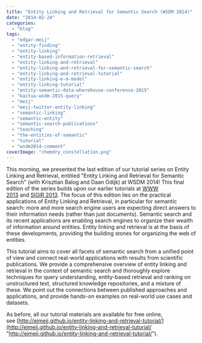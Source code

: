 ```yaml
---
title: "Entity Linking and Retrieval for Semantic Search (WSDM 2014)"
date: "2014-02-24"
categories:
  - "blog"
tags:
  - "edgar-meij"
  - "entity-finding"
  - "entity-linking"
  - "entity-based-information-retrieval"
  - "entity-linking-and-retrieval"
  - "entity-linking-and-retrieval-for-semantic-search"
  - "entity-linking-and-retrieval-tutorial"
  - "entity-linking-e-m-model"
  - "entity-linking-tutorial"
  - "entity-semantic-data-wherehouse-conference-2015"
  - "kaitua-wsdm-2015-query"
  - "meij"
  - "meij-twitter-entity-linking"
  - "semantic-linking"
  - "semantic-entity"
  - "semantic-search-publications"
  - "teaching"
  - "the-entities-of-semantic"
  - "tutorial"
  - "wsdm2014-comment"
coverImage: "chemdry_constellation.png"
---
```


This morning, we presented the last edition of our tutorial series on Entity Linking and Retrieval, entitled "Entity Linking and Retrieval for Semantic Search" (with Krisztian Balog and Daan Odijk) at WSDM 2014! This final edition of the series builds upon our earlier tutorials at [WWW 2013](http://edgar.meij.pro/entity-linking-retrieval-www-2013/ "Entity Linking and Retrieval") and [SIGIR 2013](http://edgar.meij.pro/entity-linking-retrieval-tutorial-sigir-2013-slides-code-bibliography/ "Entity Linking and Retrieval Tutorial @ SIGIR 2013 – Slides, Code, and Bibliography"). The focus of this edition lies on the practical applications of Entity Linking and Retrieval, in particular for semantic search: more and more search engine users are expecting direct answers to their information needs (rather than just documents). Semantic search and its recent applications are enabling search engines to organize their wealth of information around entities. Entity linking and retrieval is at the basis of these developments, providing the building stones for organizing the web of entities.

This tutorial aims to cover all facets of semantic search from a unified point of view and connect real-world applications with results from scientific publications. We provide a comprehensive overview of entity linking and retrieval in the context of semantic search and thoroughly explore techniques for query understanding, entity-based retrieval and ranking on unstructured text, structured knowledge repositories, and a mixture of these. We point out the connections between published approaches and applications, and provide hands-on examples on real-world use cases and datasets.

As before, all our tutorial materials are available for free online, see [http://ejmeij.github.io/entity-linking-and-retrieval-tutorial/](http://ejmeij.github.io/entity-linking-and-retrieval-tutorial/ "http://ejmeij.github.io/entity-linking-and-retrieval-tutorial/").
